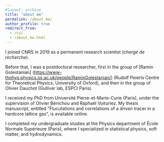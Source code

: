 ```yaml
---
#layout: archive
title: "about me"
permalink: /about_me/
author_profile: true
redirect_from:
  - /cv/
  - /about_me.html
---
```


I joined CNRS in 2019 as a permanent research scientist (*chargé de recherche*).

Before that, I was a postdoctoral researcher, first in the group of [Ramin Golestanian] (https://www-thphys.physics.ox.ac.uk/people/RaminGolestanian/) (Rudolf Peierls Centre for Theoretical Physics, University of Oxford), and then in the group of Olivier Dauchot (Gulliver lab, ESPCI Paris).

I received my PhD from Université Pierre-et-Marie-Curie (Paris), under the supervision of Olivier Bénichou and Raphaël Voituriez. My thesis manuscript, entitled "Flucutations and correlations of a driven tracer in a hardcore lattice gas", is available online.

I completed my undergraduate studies at the Physics department of École Normale Supérieure (Paris), where I specialized in statistical physics, soft matter, and hydrodynamics.
